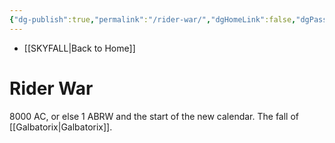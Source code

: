 ```yaml
---
{"dg-publish":true,"permalink":"/rider-war/","dgHomeLink":false,"dgPassFrontmatter":false}
---
```


- [[SKYFALL|Back to Home]]

# Rider War
8000 AC, or else 1 ABRW and the start of the new calendar. The fall of [[Galbatorix|Galbatorix]]. 